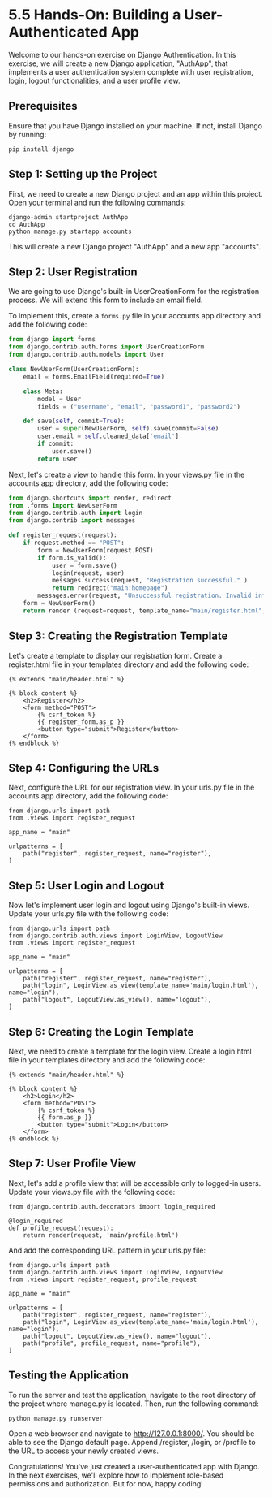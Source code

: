# 5.5 Hands-On: Building a User-Authenticated App

Welcome to our hands-on exercise on Django Authentication. In this exercise, we will create a new Django application, "AuthApp", that implements a user authentication system complete with user registration, login, logout functionalities, and a user profile view. 

## Prerequisites

Ensure that you have Django installed on your machine. If not, install Django by running:

    pip install django

## Step 1: Setting up the Project

First, we need to create a new Django project and an app within this project. Open your terminal and run the following commands:

    django-admin startproject AuthApp
    cd AuthApp
    python manage.py startapp accounts

This will create a new Django project "AuthApp" and a new app "accounts".

## Step 2: User Registration

We are going to use Django's built-in UserCreationForm for the registration process. We will extend this form to include an email field.

To implement this, create a `forms.py` file in your accounts app directory and add the following code:

```python
from django import forms
from django.contrib.auth.forms import UserCreationForm
from django.contrib.auth.models import User

class NewUserForm(UserCreationForm):
    email = forms.EmailField(required=True)

    class Meta:
        model = User
        fields = ("username", "email", "password1", "password2")

    def save(self, commit=True):
        user = super(NewUserForm, self).save(commit=False)
        user.email = self.cleaned_data['email']
        if commit:
            user.save()
        return user
```
Next, let's create a view to handle this form. In your views.py file in the accounts app directory, add the following code:
```python
from django.shortcuts import render, redirect
from .forms import NewUserForm
from django.contrib.auth import login
from django.contrib import messages

def register_request(request):
    if request.method == "POST":
        form = NewUserForm(request.POST)
        if form.is_valid():
            user = form.save()
            login(request, user)
            messages.success(request, "Registration successful." )
            return redirect("main:homepage")
        messages.error(request, "Unsuccessful registration. Invalid information.")
    form = NewUserForm()
    return render (request=request, template_name="main/register.html", context={"register_form":form})
```

## Step 3: Creating the Registration Template
Let's create a template to display our registration form. Create a register.html file in your templates directory and add the following code:

````
{% extends "main/header.html" %}

{% block content %}
    <h2>Register</h2>
    <form method="POST">
        {% csrf_token %}
        {{ register_form.as_p }}
        <button type="submit">Register</button>
    </form>
{% endblock %}
````
## Step 4: Configuring the URLs
Next, configure the URL for our registration view. In your urls.py file in the accounts app directory, add the following code:

````
from django.urls import path
from .views import register_request

app_name = "main"

urlpatterns = [
    path("register", register_request, name="register"),
]
````

## Step 5: User Login and Logout
Now let's implement user login and logout using Django's built-in views. Update your urls.py file with the following code:

````
from django.urls import path
from django.contrib.auth.views import LoginView, LogoutView
from .views import register_request

app_name = "main"

urlpatterns = [
    path("register", register_request, name="register"),
    path("login", LoginView.as_view(template_name='main/login.html'), name="login"),
    path("logout", LogoutView.as_view(), name="logout"),
]
````
## Step 6: Creating the Login Template
Next, we need to create a template for the login view. Create a login.html file in your templates directory and add the following code:

````
{% extends "main/header.html" %}

{% block content %}
    <h2>Login</h2>
    <form method="POST">
        {% csrf_token %}
        {{ form.as_p }}
        <button type="submit">Login</button>
    </form>
{% endblock %}
````

## Step 7: User Profile View
Next, let's add a profile view that will be accessible only to logged-in users. Update your views.py file with the following code:

````
from django.contrib.auth.decorators import login_required

@login_required
def profile_request(request):
    return render(request, 'main/profile.html')
````

And add the corresponding URL pattern in your urls.py file:

````
from django.urls import path
from django.contrib.auth.views import LoginView, LogoutView
from .views import register_request, profile_request

app_name = "main"

urlpatterns = [
    path("register", register_request, name="register"),
    path("login", LoginView.as_view(template_name='main/login.html'), name="login"),
    path("logout", LogoutView.as_view(), name="logout"),
    path("profile", profile_request, name="profile"),
]
````
## Testing the Application
To run the server and test the application, navigate to the root directory of the project where manage.py is located. Then, run the following command:

````
python manage.py runserver
````
Open a web browser and navigate to http://127.0.0.1:8000/. You should be able to see the Django default page. Append /register, /login, or /profile to the URL to access your newly created views.

Congratulations! You've just created a user-authenticated app with Django. In the next exercises, we'll explore how to implement role-based permissions and authorization. But for now, happy coding!